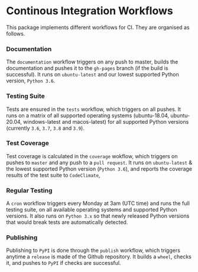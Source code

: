 # Continous Integration Workflows

This package implements different workflows for CI.
They are organised as follows.

### Documentation

The `documentation` workflow triggers on any push to master, builds the documentation and pushes it to the `gh-pages` branch (if the build is successful).
It runs on `ubuntu-latest` and our lowest supported Python version, `Python 3.6`.

### Testing Suite

Tests are ensured in the `tests` workflow, which triggers on all pushes.
It runs on a matrix of all supported operating systems (ubuntu-18.04, ubuntu-20.04, windows-latest and macos-latest) for all supported Python versions (currently `3.6`, `3.7`, `3.8` and `3.9`).

### Test Coverage

Test coverage is calculated in the `coverage` wokflow, which triggers on pushes to `master` and any push to a `pull request`.
It runs on `ubuntu-latest` & the lowest supported Python version (`Python 3.6`), and reports the coverage results of the test suite to `CodeClimate`,


### Regular Testing

A `cron` workflow triggers every Monday at 3am (UTC time) and runs the full testing suite, on all available operating systems and supported Python versions.
It also runs on `Python 3.x` so that newly released Python versions that would break tests are automatically detected.

### Publishing

Publishing to `PyPI` is done through the `publish` workflow, which triggers anytime a `release` is made of the Github repository.
It builds a `wheel`, checks it, and pushes to `PyPI` if checks are successful.